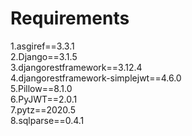 
# Requirements
1.asgiref==3.3.1 </br>
2.Django==3.1.5 </br>
3.djangorestframework==3.12.4 </br>
4.djangorestframework-simplejwt==4.6.0 </br>
5.Pillow==8.1.0 </br>
6.PyJWT==2.0.1 </br>
7.pytz==2020.5 </br>
8.sqlparse==0.4.1 </br>

